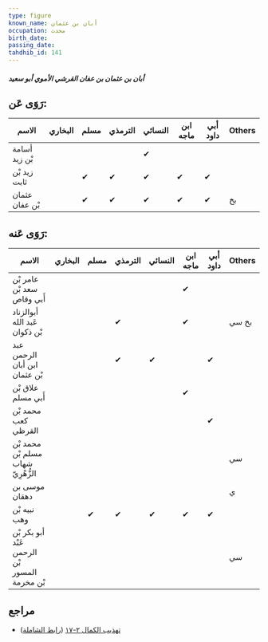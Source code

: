 ```yaml
---
type: figure
known_name: أبان بن عثمان
occupation: محدث
birth_date:
passing_date:
tahdhib_id: 141
---
```

##### أبان بن عثمان بن عفان القرشي الأموي أبو سعيد

## رَوَى عَن:
| الاسم          | البخاري | مسلم | الترمذي | النسائي | ابن ماجه | أبي داود | Others |
| -------------- | ------- | ---- | ------- | ------- | -------- | -------- | ------ |
| أسامة بْن زيد  |         |      |         | ✔       |          |          |        |
| زيد بْن ثابت   |         | ✔    | ✔       | ✔       | ✔        | ✔        |        |
| عثمان بْن عفان |         | ✔    | ✔       | ✔       | ✔        | ✔        | بخ     |
## رَوَى عَنه:
| الاسم                                         | البخاري | مسلم | الترمذي | النسائي | ابن ماجه | أبي داود | Others |
| --------------------------------------------- | ------- | ---- | ------- | ------- | -------- | -------- | ------ |
| عامر بْن سعد بْن أَبي وقاص                    |         |      |         |         | ✔        |          |        |
| أبوالزناد عَبد الله بْن ذكوان                 |         |      | ✔       |         | ✔        |          | بخ سي  |
| عبد الرحمن ابن أبان بْن عثمان                 |         |      | ✔       | ✔       |          | ✔        |        |
| علاق بْن أَبي مسلم                            |         |      |         |         | ✔        |          |        |
| محمد بْن كعب القرظي                           |         |      |         |         |          | ✔        |        |
| محمد بْن مسلم بْن شهاب الزُّهْرِيّ            |         |      |         |         |          |          | سي     |
| موسى بن دهقان                                 |         |      |         |         |          |          | ي      |
| نبيه بْن وهب                                  |         | ✔    | ✔       | ✔       | ✔        | ✔        |        |
| أبو بكر بْن عَبْد الرحمن بْن المسور بْن مخرمة |         |      |         |         |          |          | سي     |
## مراجع
- [تهذيب الكمال ٢-١٧](obsidian://open?vault=Tahdhib-al-Kamal&file=Figures/١٤١-أبان%20بن%20عثمان%20بن%20عفان%20القرشي%20الأموي%20أبو%20سعيد) ([رابط الشاملة](https://shamela.ws/book/3722/498))